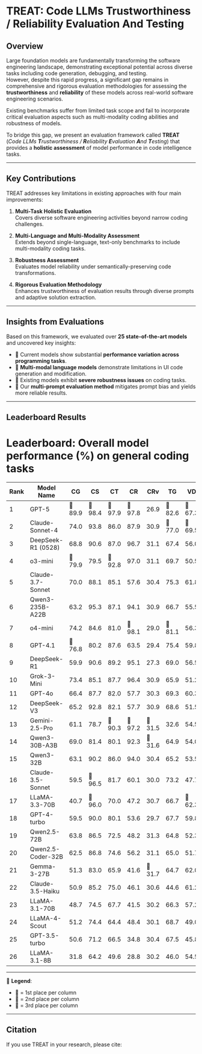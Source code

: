 # TREAT: Code LLMs Trustworthiness / Reliability Evaluation And Testing

## Overview

Large foundation models are fundamentally transforming the software engineering landscape, demonstrating exceptional potential across diverse tasks including code generation, debugging, and testing.  
However, despite this rapid progress, a significant gap remains in comprehensive and rigorous evaluation methodologies for assessing the **trustworthiness** and **reliability** of these models across real-world software engineering scenarios.

Existing benchmarks suffer from limited task scope and fail to incorporate critical evaluation aspects such as multi-modality coding abilities and robustness of models.  

To bridge this gap, we present an evaluation framework called **TREAT** (*Code LLMs **T**rustworthiness / **R**eliability **E**valuation **A**nd **T**esting*) that provides a **holistic assessment** of model performance in code intelligence tasks.

---

## Key Contributions

TREAT addresses key limitations in existing approaches with four main improvements:

1. **Multi-Task Holistic Evaluation**  
   Covers diverse software engineering activities beyond narrow coding challenges.  

2. **Multi-Language and Multi-Modality Assessment**  
   Extends beyond single-language, text-only benchmarks to include multi-modality coding tasks.  

3. **Robustness Assessment**  
   Evaluates model reliability under semantically-preserving code transformations.  

4. **Rigorous Evaluation Methodology**  
   Enhances trustworthiness of evaluation results through diverse prompts and adaptive solution extraction.  

---

## Insights from Evaluations

Based on this framework, we evaluated over **25 state-of-the-art models** and uncovered key insights:

- 📌 Current models show substantial **performance variation across programming tasks**.  
- 📌 **Multi-modal language models** demonstrate limitations in UI code generation and modification.  
- 📌 Existing models exhibit **severe robustness issues** on coding tasks.  
- 📌 Our **multi-prompt evaluation method** mitigates prompt bias and yields more reliable results.  

---

## Leaderboard Results

# Leaderboard: Overall model performance (%) on general coding tasks

| Rank | Model Name          | CG   | CS   | CT   | CR   | CRv  | TG   | VD   | Avg. Rank |
|------|---------------------|------|------|------|------|------|------|------|-----------|
| 1    | GPT-5               | 🥇89.9 | 🥇98.4 | 🥇97.9 | 🥈97.8 | 26.9 | 🥇82.6 | 🥈67.3 | 1 |
| 2    | Claude-Sonnet-4     | 74.0 | 93.8 | 86.0 | 87.9 | 30.9 | 🥉77.0 | 🥇69.5 | 2 |
| 3    | DeepSeek-R1 (0528)  | 68.8 | 90.6 | 87.0 | 96.7 | 31.1 | 67.4 | 56.0 | 3 |
| 4    | o3-mini             | 🥈79.9 | 79.5 | 🥈92.8 | 97.0 | 31.1 | 69.7 | 50.5 | 4 |
| 5    | Claude-3.7-Sonnet   | 70.0 | 88.1 | 85.1 | 57.6 | 30.4 | 75.3 | 61.8 | 5 |
| 6    | Qwen3-235B-A22B     | 63.2 | 95.3 | 87.1 | 94.1 | 30.9 | 66.7 | 55.5 | 6 |
| 7    | o4-mini             | 74.2 | 84.6 | 81.0 | 🥇98.1 | 29.0 | 🥈81.1 | 56.3 | 7 |
| 8    | GPT-4.1             | 🥉76.8 | 80.2 | 87.6 | 63.5 | 29.4 | 75.4 | 59.8 | 8 |
| 9    | DeepSeek-R1         | 59.9 | 90.6 | 89.2 | 95.1 | 27.3 | 69.0 | 56.5 | 9 |
| 10   | Grok-3-Mini         | 73.4 | 85.1 | 87.7 | 96.4 | 30.9 | 65.9 | 51.2 | 10 |
| 11   | GPT-4o              | 66.4 | 87.7 | 82.0 | 57.7 | 30.3 | 69.3 | 60.3 | 11 |
| 12   | DeepSeek-V3         | 65.2 | 92.8 | 82.1 | 57.7 | 30.9 | 68.6 | 51.5 | 12 |
| 13   | Gemini-2.5-Pro      | 61.1 | 78.7 | 🥉90.3 | 🥉97.2 | 🥉31.5 | 32.6 | 54.5 | 13 |
| 14   | Qwen3-30B-A3B       | 69.0 | 81.4 | 80.1 | 92.3 | 🥈31.6 | 64.9 | 54.0 | 14 |
| 15   | Qwen3-32B           | 63.1 | 90.2 | 86.0 | 94.0 | 30.4 | 65.2 | 53.5 | 15 |
| 16   | Claude-3.5-Sonnet   | 59.5 | 🥈96.5 | 81.7 | 60.1 | 30.0 | 73.2 | 47.7 | 16 |
| 17   | LLaMA-3.3-70B       | 40.7 | 🥉96.0 | 70.0 | 47.2 | 30.7 | 66.7 | 🥉62.3 | 17 |
| 18   | GPT-4-turbo         | 59.5 | 90.0 | 80.1 | 53.6 | 29.7 | 67.7 | 59.8 | 18 |
| 19   | Qwen2.5-72B         | 63.8 | 86.5 | 72.5 | 48.2 | 31.3 | 64.8 | 52.3 | 19 |
| 20   | Qwen2.5-Coder-32B   | 62.5 | 86.8 | 74.6 | 56.2 | 31.1 | 65.0 | 51.7 | 20 |
| 21   | Gemma-3-27B         | 51.3 | 83.0 | 65.9 | 41.6 | 🥇31.7 | 64.7 | 62.0 | 21 |
| 22   | Claude-3.5-Haiku    | 50.9 | 85.2 | 75.0 | 46.1 | 30.6 | 44.6 | 61.2 | 22 |
| 23   | LLaMA-3.1-70B       | 48.7 | 74.5 | 67.7 | 41.5 | 30.2 | 66.3 | 57.2 | 23 |
| 24   | LLaMA-4-Scout       | 51.2 | 74.4 | 64.4 | 48.4 | 30.1 | 68.7 | 49.0 | 24 |
| 25   | GPT-3.5-turbo       | 50.6 | 71.2 | 66.5 | 34.8 | 30.4 | 67.5 | 45.8 | 25 |
| 26   | LLaMA-3.1-8B        | 31.8 | 64.2 | 49.6 | 28.8 | 30.2 | 46.0 | 54.5 | 26 |

---

🏅 **Legend**:  
- 🥇 = 1st place per column  
- 🥈 = 2nd place per column  
- 🥉 = 3rd place per column

---

## Citation

If you use TREAT in your research, please cite:

